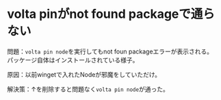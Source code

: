 # volta pinがnot found packageで通らない

問題：`volta pin node`を実行してもnot foun packageエラーが表示される。  
パッケージ自体はインストールされている様子。

原因：以前wingetで入れたNodeが邪魔をしていただけ。  

解決策：↑を削除すると問題なく`volta pin node`が通った。